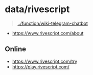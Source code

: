# data/rivescript

> [../function/wiki-telegram-chatbot](../function/wiki-telegram-chatbot)

- https://www.rivescript.com/about

## Online
- https://www.rivescript.com/try
- https://play.rivescript.com/